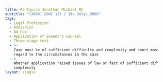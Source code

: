 ```yaml
---
title: Re Caplan Jonathan Michael QC
subtitle: "[2006] SGHC 125 / 19\_July\_2006"
tags:
  - Legal Profession
  - Admission
  - Ad hoc
  - Application of Queen\'s Counsel
  - Three-stage test
  - >-
    Case must be of sufficient difficulty and complexity and court must have
    regard to the circumstances in the case
  - >-
    Whether application raised issues of law or fact of sufficient difficulty or
    complexity
layout: single
---
```



